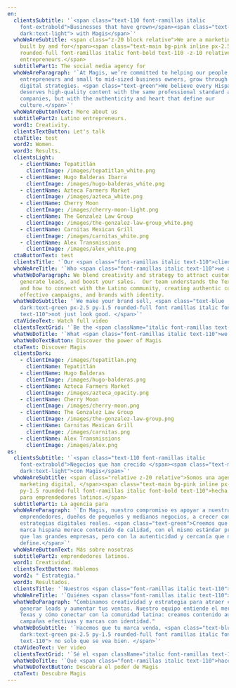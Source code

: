 ```yaml
---
en:
  clientsSubtitle: '`<span class="text-110 font-ramillas italic
    font-extrabold">Businesses that have grown</span><span class="text-main
    dark:text-light"> with Magis</span>`'
  whoWeAreSubtitle: <span class="z-20 block relative">We are a marketing agency,
    built by and for</span><span class="text-main bg-pink inline px-2.5 py-1.5
    rounded-full font-ramillas italic font-bold text-110 -z-10 relative">Latino
    entrepreneurs.</span>
  subtitlePart1: The social media agency for
  whoWeAreParagraph: '`At Magis, we’re committed to helping our people,
    entrepreneurs and small to mid-sized business owners, grow through real
    digital strategies. <span class="text-green">We believe every Hispanic brand
    deserves high-quality content with the same professional standard as big
    companies, but with the authenticity and heart that define our
    culture.</span>`'
  whoWeAreButtonText: More about us
  subtitlePart2: Latino entrepreneurs.
  word1: Creativity.
  clientsTextButton: Let's talk
  ctaTitle: test
  word2: Women.
  word3: Results.
  clientsLight:
    - clientName: Tepatitlán
      clientImage: /images/tepatitlan_white.png
    - clientName: Hugo Balderas Ibarra
      clientImage: /images/hugo-balderas_white.png
    - clientName: Azteca Farmers Market
      clientImage: /images/azteca_white.png
    - clientName: Cherry Moon
      clientImage: /images/cherry-moon-light.png
    - clientName: The Gonzalez Law Group
      clientImage: /images/the-gonzalez-law-group_white.png
    - clientName: Carnitas Mexican Grill
      clientImage: /images/carnitas_white.png
    - clientName: Alex Transmissions
      clientImage: /images/alex_white.png
  ctaButtonText: test
  clientsTitle: '`Our <span class="font-ramillas italic text-110">clients</span>`'
  whoWeAreTitle: '`Who <span class="font-ramillas italic text-110">we are</span>`'
  whatWeDoParagraph: We blend creativity and strategy to attract customers,
    generate leads, and boost your sales.  Our team understands the Texas market
    and how to connect with the Latino community, creating authentic content,
    effective campaigns, and brands with identity.
  whatWeDoSubtitle: '`We make your brand sell, <span class="text-blue
    dark:text-green px-2.5 py-1.5 rounded-full font ramillas italic font-bold
    text-110">not just look good. </span>`'
  ctaVideoText: Watch full video
  clientsTextGrid: '`Be the <span className="italic font-ramillas text-110">next!</span>`'
  whatWeDoTitle: '`What <span class="font-ramillas italic text-110">we do</span>`'
  whatWeDoTextButton: Discover the power of Magis
  ctaText: Discover Magis
  clientsDark:
    - clientImage: /images/tepatitlan.png
      clientName: Tepatitlán
    - clientName: Hugo Balderas
      clientImage: /images/hugo-balderas.png
    - clientName: Azteca Farmers Market
      clientImage: /images/azteca_opacity.png
    - clientName: Cherry Moon
      clientImage: /images/cherry-moon.png
    - clientName: The Gonzalez Law Group
      clientImage: /images/the-gonzalez-law-group.png
    - clientName: Carnitas Mexican Grill
      clientImage: /images/carnitas.png
    - clientName: Alex Transmissions
      clientImage: /images/alex.png
es:
  clientsSubtitle: '`<span class="text-110 font-ramillas italic
    font-extrabold">Negocios que han crecido </span><span class="text-main
    dark:text-light">con Magis</span>`'
  whoWeAreSubtitle: <span class="relative z-20 relative">Somos una agencia de
    marketing digital, </span><span class="text-main bg-pink inline px-2.5
    py-1.5 rounded-full font-ramillas italic font-bold text-110">hecha por y
    para emprendedores latinos.</span>
  subtitlePart1: La agencia para
  whoWeAreParagraph: '`En Magis, nuestro compromiso es apoyar a nuestra gente,
    emprendedores, dueños de pequeños y medianos negocios, a crecer con
    estrategias digitales reales. <span class="text-green">Creemos que cada
    marca hispana merece contenido de calidad, con el mismo estándar profesional
    que las grandes empresas, pero con la autenticidad y cercanía que nos
    define.</span>`'
  whoWeAreButtonText: Más sobre nosotras
  subtitlePart2: emprendedores latinos.
  word1: Creatividad.
  clientsTextButton: Hablemos
  word2: " Estrategia."
  word3: Resultados.
  clientsTitle: '`Nuestros <span class="font-ramillas italic text-110">clientes</span>`'
  whoWeAreTitle: '`Quiénes <span class="font-ramillas italic text-110">somos</span>`'
  whatWeDoParagraph: "Combinamos creatividad y estrategia para atraer clientes,
    generar leads y aumentar tus ventas. Nuestro equipo entiende el mercado en
    Texas y cómo conectar con la comunidad latina: creamos contenido auténtico,
    campañas efectivas y marcas con identidad."
  whatWeDoSubtitle: '`Hacemos que tu marca venda, <span class="text-blue
    dark:text-green px-2.5 py-1.5 rounded-full font ramillas italic font-bold
    text-110"> no solo que se vea bien. </span>`'
  ctaVideoText: Ver video
  clientsTextGrid: '`Sé el <span className="italic font-ramillas text-110">siguiente!</span>`'
  whatWeDoTitle: '`Qué <span class="font-ramillas italic text-110">hacemos</span>`'
  whatWeDoTextButton: Descubra el poder de Magis
  ctaText: Descubre Magis
---
```

